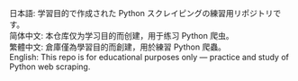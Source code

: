 日本語: 学習目的で作成された Python スクレイピングの練習用リポジトリです。  
简体中文: 本仓库仅为学习目的而创建，用于练习 Python 爬虫。  
繁體中文: 倉庫僅為學習目的而創建，用於練習 Python 爬蟲。  
English: This repo is for educational purposes only — practice and study of Python web scraping.

